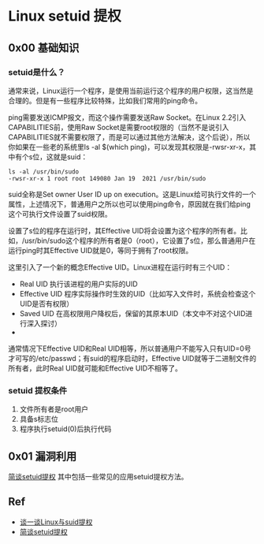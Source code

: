 # Linux setuid 提权

## 0x00 基础知识

### setuid是什么？
通常来说，Linux运行一个程序，是使用当前运行这个程序的用户权限，这当然是合理的。但是有一些程序比较特殊，比如我们常用的ping命令。

ping需要发送ICMP报文，而这个操作需要发送Raw Socket。在Linux 2.2引入CAPABILITIES前，使用Raw Socket是需要root权限的（当然不是说引入CAPABILITIES就不需要权限了，而是可以通过其他方法解决，这个后说），所以你如果在一些老的系统里ls -al $(which ping)，可以发现其权限是-rwsr-xr-x，其中有个s位，这就是suid：

```
ls -al /usr/bin/sudo
-rwsr-xr-x 1 root root 149080 Jan 19  2021 /usr/bin/sudo
```
suid全称是Set owner User ID up on execution。这是Linux给可执行文件的一个属性，上述情况下，普通用户之所以也可以使用ping命令，原因就在我们给ping这个可执行文件设置了suid权限。

设置了s位的程序在运行时，其Effective UID将会设置为这个程序的所有者。比如，/usr/bin/sudo这个程序的所有者是0（root），它设置了s位，那么普通用户在运行ping时其Effective UID就是0，等同于拥有了root权限。

这里引入了一个新的概念Effective UID。Linux进程在运行时有三个UID：

- Real UID 执行该进程的用户实际的UID
- Effective UID 程序实际操作时生效的UID（比如写入文件时，系统会检查这个UID是否有权限）
- Saved UID 在高权限用户降权后，保留的其原本UID（本文中不对这个UID进行深入探讨）
- 
通常情况下Effective UID和Real UID相等，所以普通用户不能写入只有UID=0号才可写的/etc/passwd；有suid的程序启动时，Effective UID就等于二进制文件的所有者，此时Real UID就可能和Effective UID不相等了。


### setuid 提权条件
1. 文件所有者是root用户
2. 具备s标志位
3. 程序执行setuid(0)后执行代码

## 0x01 漏洞利用




[简谈setuid提权](https://www.freebuf.com/articles/web/272617.html) 其中包括一些常见的应用setuid提权方法。     


## Ref

- [谈一谈Linux与suid提权](https://www.leavesongs.com/PENETRATION/linux-suid-privilege-escalation.html)
- [简谈setuid提权](https://www.freebuf.com/articles/web/272617.html) 
